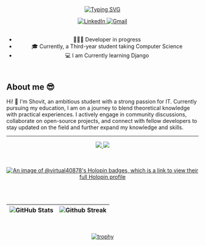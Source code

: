 <header align="left">
  
[![Typing SVG](https://readme-typing-svg.demolab.com?font=poppins&weight=900&size=32&duration=4000&pause=800&color=FDFDFD&vCenter=true&width=800&lines=Welcome+to+my+profile!;Let's+Connect!+%F0%9F%A4%9D)](https://git.io/typing-svg)
    
<section>
  <a href="https://www.linkedin.com/in/shovit-bhatta-117101248/" target="_blank">
    <img src="https://img.shields.io/badge/Let's Connect |-LinkedIn-4d4f73?style=plat&amp;logo=linkedin&amp;logoColor=2677c8" alt="LinkedIn" title="Let's Connect">
  </a>
  <a href="mailto:shovitbhatta4@gmail.com">
    <img src="https://img.shields.io/badge/Let's%20Talk |-Gmail-4d4f73?style=plat&amp;logo=gmail&amp;logoColor=ea4335" alt="Gmail">
  </a>
</section>
<br>


- 🧑🏻‍💻 Developer in progress
- 🎓 Currently, a Third-year student taking Computer Science  
- 💻 I am Currently learning Django
</header>


<section align="left">

## About me 😎

Hi! 👋 I'm Shovit, an ambitious student with a strong passion for IT. Currently pursuing my education, I am on a journey to blend theoretical knowledge with practical experiences. I actively engage in community discussions, collaborate on open-source projects, and connect with fellow developers to stay updated on the field and further expand my knowledge and skills.

---

<section align="center">


  <td>
  <a href="https://skillicons.dev" title="Visit https://skillicons.dev for more information">
    <img src="https://skillicons.dev/icons?i=python,django,react,html,css,tailwind,bootstrap,javascript,c,sqlite" />
  </a> 
  </td>
    </tr>
  <td>
    <a href="https://skillicons.dev" title="Visit https://skillicons.dev for more information">
    <img src="https://skillicons.dev/icons?i=vscode,figma,git,github" />
  </a> 
  </td>
    </tr>
<br><br><br>


[![An image of @virtual40878's Holopin badges, which is a link to view their full Holopin profile](https://holopin.me/virtual40878)](https://holopin.io/@virtual40878)


<br><br>

| <img src="https://github-readme-stats.vercel.app/api?username=Virtual4087&show_icons=true&theme=tokyonight&hide_border=true&include_all_commits=false&count_private=false" alt="GitHub Stats" title="Github Stats"/> | <img src="https://github-readme-streak-stats.herokuapp.com/?user=Virtual4087&theme=tokyonight&hide_border=true" alt="Github Streak" title="Github Streak"/> |
| --- | --- | 

<br>

[![trophy](https://github-profile-trophy.vercel.app/?username=Virtual4087&theme=onestar&title=MultiLanguage,Reviews,Repositories,Commits,PullRequest,Issues)](https://github.com/ryo-ma/github-profile-trophy)
